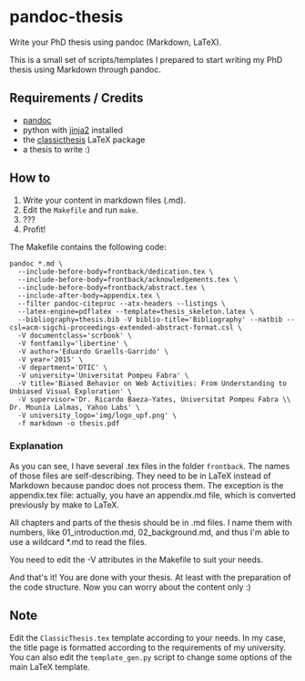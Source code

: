 # pandoc-thesis

Write your PhD thesis using pandoc (Markdown, LaTeX).

This is a small set of scripts/templates I prepared to start writing my PhD thesis using Markdown through pandoc. 

## Requirements / Credits

  * [pandoc](http://johnmacfarlane.net/pandoc)
  * python with [jinja2](http://jinja.pocoo.org/) installed
  * the [classicthesis](http://www.ctan.org/tex-archive/macros/latex/contrib/classicthesis/) LaTeX package
  * a thesis to write :)
    
## How to

  1. Write your content in markdown files (.md).
  2. Edit the `Makefile` and run `make`.
  3. ???
  4. Profit!
    
The Makefile contains the following code:

```
pandoc *.md \
  --include-before-body=frontback/dedication.tex \
  --include-before-body=frontback/acknowledgements.tex \
  --include-before-body=frontback/abstract.tex \
  --include-after-body=appendix.tex \
  --filter pandoc-citeproc --atx-headers --listings \
  --latex-engine=pdflatex --template=thesis_skeleton.latex \
  --bibliography=thesis.bib -V biblio-title='Bibliography' --natbib --csl=acm-sigchi-proceedings-extended-abstract-format.csl \
  -V documentclass='scrbook' \
  -V fontfamily='libertine' \
  -V author='Eduardo Graells-Garrido' \
  -V year='2015' \
  -V department='DTIC' \
  -V university='Universitat Pompeu Fabra' \
  -V title='Biased Behavior on Web Activities: From Understanding to Unbiased Visual Exploration' \
  -V supervisor='Dr. Ricardo Baeza-Yates, Universitat Pompeu Fabra \\ Dr. Mounia Lalmas, Yahoo Labs' \
  -V university_logo='img/logo_upf.png' \
  -f markdown -o thesis.pdf
```

### Explanation
 
As you can see, I have several .tex files in the folder `frontback`. The names of those files are self-describing. They need to be in LaTeX instead of Markdown because
pandoc does not process them. The exception is the appendix.tex file: actually, you have an appendix.md file, which is converted previously by make to LaTeX.

All chapters and parts of the thesis should be in .md files. I name them with numbers, like 01_introduction.md, 02_background.md, and thus I'm able to use a wildcard *.md to 
read the files.

You need to edit the -V attributes in the Makefile to suit your needs.

And that's it! You are done with your thesis. At least with the preparation of the code structure. Now you can worry about the content only :)

 
## Note

Edit the `ClassicThesis.tex` template according to your needs. In my case, the title page is formatted according to the requirements of my university. 
You can also edit the `template_gen.py` script to change some options
of the main LaTeX template.

